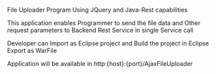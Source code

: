 File Uploader Program Using JQuery and Java-Rest capabilities

This application enables Programmer to send the file data and Other request parameters to Backend Rest Service in single Service call

Developer can Import as Eclipse project  and Build the project in
Eclipse Export as WarFile

Application will be available in http:{host}:{port}/AjaxFileUploader
